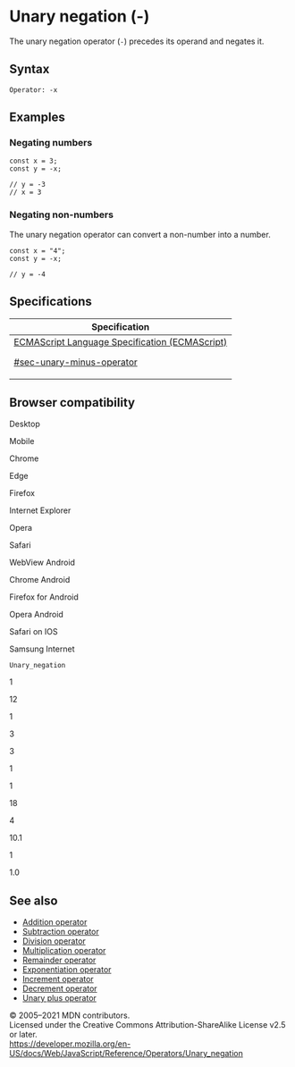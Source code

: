 # Unary negation (-)

The unary negation operator (`-`) precedes its operand and negates it.

## Syntax

    Operator: -x

## Examples

### Negating numbers

    const x = 3;
    const y = -x;

    // y = -3
    // x = 3

### Negating non-numbers

The unary negation operator can convert a non-number into a number.

    const x = "4";
    const y = -x;

    // y = -4

## Specifications

<table><thead><tr class="header"><th>Specification</th></tr></thead><tbody><tr class="odd"><td><a href="https://tc39.es/ecma262/#sec-unary-minus-operator">ECMAScript Language Specification (ECMAScript) 
<br/>


<span class="small">#sec-unary-minus-operator</span></a></td></tr></tbody></table>

## Browser compatibility

Desktop

Mobile

Chrome

Edge

Firefox

Internet Explorer

Opera

Safari

WebView Android

Chrome Android

Firefox for Android

Opera Android

Safari on IOS

Samsung Internet

`Unary_negation`

1

12

1

3

3

1

1

18

4

10.1

1

1.0

## See also

-   [Addition operator](addition)
-   [Subtraction operator](subtraction)
-   [Division operator](division)
-   [Multiplication operator](multiplication)
-   [Remainder operator](remainder)
-   [Exponentiation operator](exponentiation)
-   [Increment operator](increment)
-   [Decrement operator](decrement)
-   [Unary plus operator](unary_plus)

© 2005–2021 MDN contributors.  
Licensed under the Creative Commons Attribution-ShareAlike License v2.5 or later.  
<a href="https://developer.mozilla.org/en-US/docs/Web/JavaScript/Reference/Operators/Unary_negation" class="_attribution-link">https://developer.mozilla.org/en-US/docs/Web/JavaScript/Reference/Operators/Unary_negation</a>
